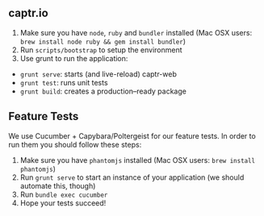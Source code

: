 captr.io
--------

1. Make sure you have `node`, `ruby` and `bundler` installed (Mac OSX users: `brew install node ruby && gem install bundler`)
2. Run `scripts/bootstrap` to setup the environment
3. Use grunt to run the application:
  - `grunt serve`: starts (and live-reload) captr-web
  - `grunt test`: runs unit tests
  - `grunt build`: creates a production–ready package

## Feature Tests
We use Cucumber + Capybara/Poltergeist for our feature tests. In order to run them you should follow these steps:

1. Make sure you have `phantomjs` installed (Mac OSX users: `brew install phantomjs`)
2. Run `grunt serve` to start an instance of your application (we should automate this, though)
3. Run `bundle exec cucumber`
4. Hope your tests succeed!
